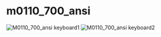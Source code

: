# m0110_700_ansi
![M0110_700_ansi keyboard1](https://github.com/gskygithub/m0110_700_ansi/assets/106651989/4f2b5c55-eedb-432d-8f80-1ccd0474feb1)
![M0110_700_ansi keyboard2](https://github.com/gskygithub/m0110_700_ansi/assets/106651989/698bc82d-aa86-4208-813d-6ff4e782a929)
